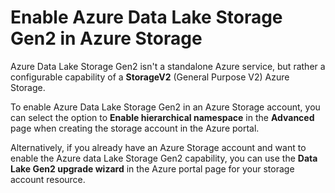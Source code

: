 # Enable Azure Data Lake Storage Gen2 in Azure Storage

Azure Data Lake Storage Gen2 isn't a standalone Azure service, but rather a configurable capability of a **StorageV2** (General Purpose V2) Azure Storage.

To enable Azure Data Lake Storage Gen2 in an Azure Storage account, you can select the option to **Enable hierarchical namespace** in the **Advanced** page when creating the storage account in the Azure portal.

Alternatively, if you already have an Azure Storage account and want to enable the Azure data Lake Storage Gen2 capability, you can use the **Data Lake Gen2 upgrade wizard** in the Azure portal page for your storage account resource.

